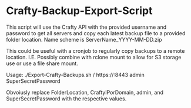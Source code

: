 # Crafty-Backup-Export-Script
This script will use the Crafty API with the provided username and password to get all servers and copy each latest backup file to a provided folder location. Name scheme is ServerName_YYYY-MM-DD.zip

This could be useful with a cronjob to regularly copy backups to a remote location. I.E. Possibly combine with rclone mount to allow for S3 storage use or use a file share mount.

Usage:
./Export-Crafty-Backups.sh /<FolderLocation> https://<CraftyIPorDomain>:8443 admin SuperSecretPassword

Obvoiusly replace FolderLocation, CraftyIPorDomain, admin, and SuperSecretPassword with the respective values.
